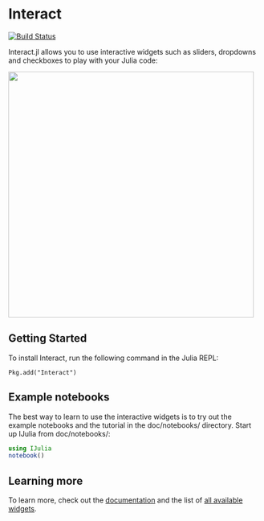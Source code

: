 # Interact

[![Build Status](https://travis-ci.org/JuliaGizmos/Interact.jl.svg?branch=master)](https://travis-ci.org/JuliaGizmos/Interact.jl)

Interact.jl allows you to use interactive widgets such as sliders, dropdowns and checkboxes to play with your Julia code:

[<img src="https://user-images.githubusercontent.com/6333339/41034492-a797bb62-6981-11e8-9c36-d7cb1f4a6f81.png" width="489">](https://vimeo.com/273565899)

## Getting Started

To install Interact, run the following command in the Julia REPL:
```{.julia execute="false"}
Pkg.add("Interact")
```

## Example notebooks

The best way to learn to use the interactive widgets is to try out the example notebooks and the tutorial in the doc/notebooks/ directory. Start up IJulia from doc/notebooks/:

```julia
using IJulia
notebook()
```

## Learning more

To learn more, check out the [documentation](https://JuliaGizmos.github.io/Interact.jl/latest/) and the list of [all available widgets](https://JuliaGizmos.github.io/Interact.jl/latest/api_reference.html).
